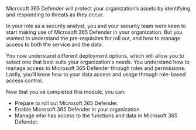 Microsoft 365 Defender will protect your organization’s assets by identifying and responding to threats as they occur.

In your role as a security analyst, you and your security team were keen to start making use of Microsoft 365 Defender in your organization. But you wanted to understand the pre-requisites for roll out, and how to manage access to both the service and the data.

You now understand different deployment options, which will allow you to select one that best suits your organization's needs.  You understand how to manage access to Microsoft 365 Defender through roles and permissions. Lastly, you’ll know how to your data access and usage through role-based access control.

Now that you've completed this module, you can:

- Prepare to roll out Microsoft 365 Defender.
- Enable Microsoft 365 Defender in your organization.
- Manage who has access to the functions and data in Microsoft 365 Defender.
